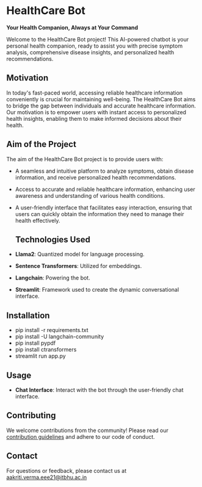 # HealthCare Bot

**Your Health Companion, Always at Your Command**

Welcome to the HealthCare Bot project! This AI-powered chatbot is your personal health companion, ready to assist you with precise symptom analysis, comprehensive disease insights, and personalized health recommendations.

## Motivation
In today's fast-paced world, accessing reliable healthcare information conveniently is crucial for maintaining well-being. The HealthCare Bot aims to bridge the gap between individuals and accurate healthcare information. Our motivation is to empower users with instant access to personalized health insights, enabling them to make informed decisions about their health.

## Aim of the Project
The aim of the HealthCare Bot project is to provide users with:
- A seamless and intuitive platform to analyze symptoms, obtain disease information, and receive personalized health recommendations.
- Access to accurate and reliable healthcare information, enhancing user awareness and understanding of various health conditions.
- A user-friendly interface that facilitates easy interaction, ensuring that users can quickly obtain the information they need to manage their health effectively.

  ## Technologies Used
- **Llama2**: Quantized model for language processing.
- **Sentence Transformers**: Utilized for embeddings.
- **Langchain**: Powering the bot.
- **Streamlit**: Framework used to create the dynamic conversational interface.

## Installation
- pip install -r requirements.txt 
- pip install -U langchain-community 
- pip install pypdf 
- pip install ctransformers
- streamlit run app.py

## Usage
- **Chat Interface**: Interact with the bot through the user-friendly chat interface.

## Contributing
We welcome contributions from the community! Please read our [contribution guidelines](CONTRIBUTING.md) and adhere to our code of conduct.

## Contact
For questions or feedback, please contact us at aakriti.verma.eee21@itbhu.ac.in
